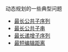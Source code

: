 动态规划的一些典型问题

- [最长公共子序列](longest-common-subsequence)
- [最长公共子串](longest-common-substring)
- [最长递增子序列](longest-increasing-subsequence)
- [最短编辑距离](min-edit-distance)
